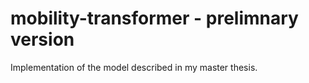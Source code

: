 # mobility-transformer - prelimnary version
Implementation of the model described in my master thesis. 
